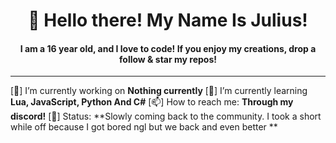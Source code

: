 <h1 align="center">👋 Hello there! My Name Is Julius!</h1>
<h4 align="center">I am a 16 year old, and I love to code! If you enjoy my creations, drop a follow & star my repos!</h3>

---

[🔭] I’m currently working on **Nothing currently**
[🌱] I’m currently learning **Lua, JavaScript, Python And C#**
[📫] How to reach me: **Through my discord!**
[🚦] Status: **Slowly coming back to the community. I took a short while off because I got bored ngl but we back and even better **

